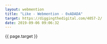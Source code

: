 ```yaml
---
layout: webmention
title: "Like - Webmention - 0xADADA"
target: https://diggingthedigital.com/4057-2/
date: 2019-09-06 09:06:32
---
```


{{ page.target }}
